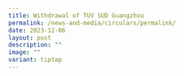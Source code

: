 ```yaml
---
title: Withdrawal of TUV SUD Guangzhou
permalink: /news-and-media/circulars/permalink/
date: 2023-12-06
layout: post
description: ""
image: ""
variant: tiptap
---
```

